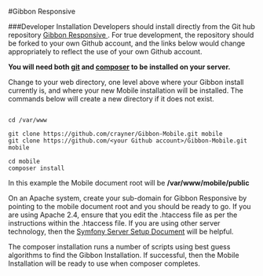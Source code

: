 #Gibbon Responsive 

###Developer Installation
Developers should install directly from the Git hub repository [Gibbon Responsive ](https://github.com/crayner/Gibbon-Mobile).  For true development, the repository should be forked to your own Github account, and the links below would change appropriately to reflect the use of your own Github account.

__You will need both [git](https://www.linode.com/docs/development/version-control/how-to-install-git-on-linux-mac-and-windows/) and [composer](https://getcomposer.org/doc/00-intro.md) to be installed on your server.__

Change to your web directory, one level above where your Gibbon install currently is, and where your new Mobile installation will be installed.  The commands below will create a new directory if it does not exist.

```

cd /var/www

git clone https://github.com/crayner/Gibbon-Mobile.git mobile
git clone https://github.com/<your Github account>/Gibbon-Mobile.git mobile

cd mobile
composer install

```
In this example the Mobile document root will be __/var/www/mobile/public__

On an Apache system, create your sub-domain for Gibbon Responsive  by pointing to the mobile document root and you should be ready to go.  If you are using Apache 2.4, ensure that you edit the .htaccess file as per the instructions within the .htaccess file.  If you are using other server technology, then the [Symfony Server Setup Document](https://symfony.com/doc/current/setup/web_server_configuration.html) will be helpful.

The composer installation runs a number of scripts using best guess algorithms to find the Gibbon Installation.  If successful, then the Mobile Installation will be ready to use when composer completes.
